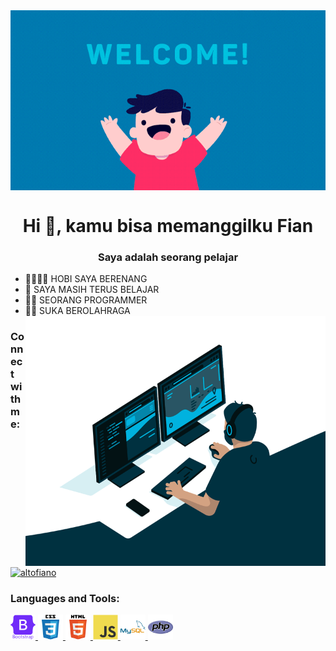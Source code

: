  <img  align="center" alt="GIF" src="https://github.com/NaufalAltofianoKholis/NaufalAltofianoKholis/blob/main/welcome-gif-50.gif" width="1000px" />
<h1 align="center">Hi 👋, kamu bisa memanggilku Fian</h1>
<h3 align="center">Saya adalah seorang pelajar</h3>

- 🏊‍♂️🏊‍♂ HOBI SAYA BERENANG
- 🌱 SAYA MASIH TERUS BELAJAR
- 👨‍💻 SEORANG PROGRAMMER
- 🏋️‍♂️ SUKA BEROLAHRAGA
   <img align="right" alt="GIF" src="https://github.com/NaufalAltofianoKholis/NaufalAltofianoKholis/blob/main/code.gif?raw=true" height="400px" width="600px" />
<h3 align="left">Connect with me:</h3>
<p align="left">
<a href="https://instagram.com/altofiano" target="blank"><img align="center" src="https://raw.githubusercontent.com/rahuldkjain/github-profile-readme-generator/master/src/images/icons/Social/instagram.svg" alt="altofiano" height="30" width="40" /></a>
</p>

<h3 align="left">Languages and Tools:</h3>
<p align="left"> <a href="https://getbootstrap.com" target="_blank" rel="noreferrer"> <img src="https://raw.githubusercontent.com/devicons/devicon/master/icons/bootstrap/bootstrap-plain-wordmark.svg" alt="bootstrap" width="40" height="40"/> </a> <a href="https://www.w3schools.com/css/" target="_blank" rel="noreferrer"> <img src="https://raw.githubusercontent.com/devicons/devicon/master/icons/css3/css3-original-wordmark.svg" alt="css3" width="40" height="40"/> </a> <a href="https://www.w3.org/html/" target="_blank" rel="noreferrer"> <img src="https://raw.githubusercontent.com/devicons/devicon/master/icons/html5/html5-original-wordmark.svg" alt="html5" width="40" height="40"/> </a> <a href="https://developer.mozilla.org/en-US/docs/Web/JavaScript" target="_blank" rel="noreferrer"> <img src="https://raw.githubusercontent.com/devicons/devicon/master/icons/javascript/javascript-original.svg" alt="javascript" width="40" height="40"/> </a> <a href="https://www.mysql.com/" target="_blank" rel="noreferrer"> <img src="https://raw.githubusercontent.com/devicons/devicon/master/icons/mysql/mysql-original-wordmark.svg" alt="mysql" width="40" height="40"/> </a> <a href="https://www.php.net" target="_blank" rel="noreferrer"> <img src="https://raw.githubusercontent.com/devicons/devicon/master/icons/php/php-original.svg" alt="php" width="40" height="40"/> </a> </p>






